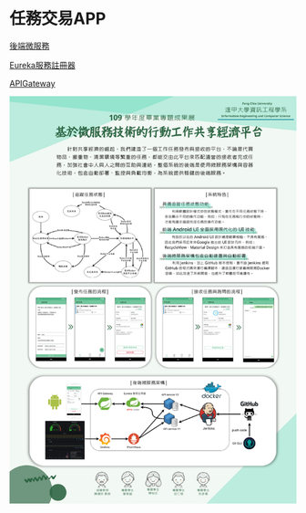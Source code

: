 #  任務交易APP

[後端微服務](https://github.com/FCU-FPms/ms-task)

[Eureka服務註冊器](https://github.com/FCU-FPms/ms-eureka-65)

[APIGateway](https://github.com/FCU-FPms/ms-APIGateway-65)

![](./readme_img/FPV1.png)
 



